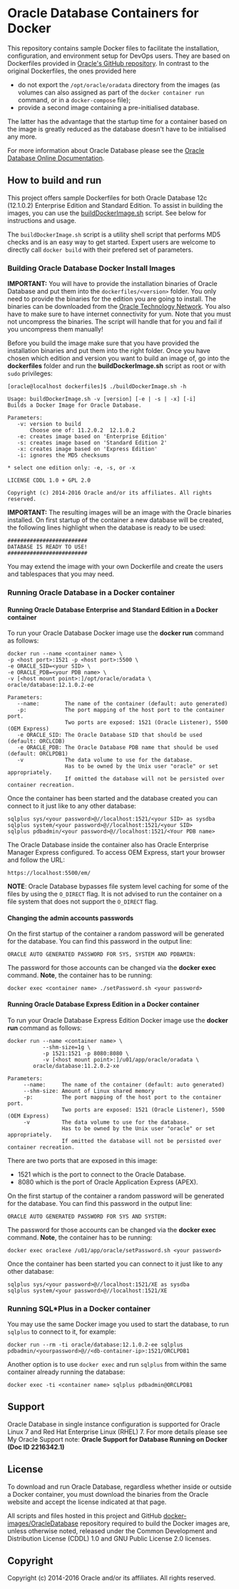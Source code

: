 Oracle Database Containers for Docker
=====================================

This repository contains sample Docker files to facilitate the installation, configuration, and environment setup for DevOps users. They are based on Dockerfiles provided in [Oracle's GitHub repository](https://github.com/oracle/docker-images). In contrast to the original Dockerfiles, the ones provided here

* do not export the `/opt/oracle/oradata` directory from the images (as volumes can also assigned as part of the `docker container run` command, or in a `docker-compose` file);
* provide a second image containing a pre-initialised database.

The latter has the advantage that the startup time for a container based on the image is greatly reduced as the database doesn't have to be initialised any more.

For more information about Oracle Database please see the [Oracle Database Online Documentation](http://docs.oracle.com/database/121/index.htm).

## How to build and run
This project offers sample Dockerfiles for both Oracle Database 12c (12.1.0.2) Enterprise Edition and Standard Edition. To assist in building the images, you can use the [buildDockerImage.sh](buildDockerImage.sh) script. See below for instructions and usage.

The `buildDockerImage.sh` script is a utility shell script that performs MD5 checks and is an easy way to get started. Expert users are welcome to directly call `docker build` with their prefered set of parameters.

### Building Oracle Database Docker Install Images
**IMPORTANT:** You will have to provide the installation binaries of Oracle Database and put them into the `dockerfiles/<version>` folder. You only need to provide the binaries for the edition you are going to install. The binaries can be downloaded from the [Oracle Technology Network](http://www.oracle.com/technetwork/database/enterprise-edition/downloads/index.html). You also have to make sure to have internet connectivity for yum. Note that you must not uncompress the binaries. The script will handle that for you and fail if you uncompress them manually!

Before you build the image make sure that you have provided the installation binaries and put them into the right folder. Once you have chosen which edition and version you want to build an image of, go into the **dockerfiles** folder and run the **buildDockerImage.sh** script as root or with `sudo` privileges:

	[oracle@localhost dockerfiles]$ ./buildDockerImage.sh -h

	Usage: buildDockerImage.sh -v [version] [-e | -s | -x] [-i]
	Builds a Docker Image for Oracle Database.

	Parameters:
	   -v: version to build
	       Choose one of: 11.2.0.2  12.1.0.2
	   -e: creates image based on 'Enterprise Edition'
	   -s: creates image based on 'Standard Edition 2'
	   -x: creates image based on 'Express Edition'
	   -i: ignores the MD5 checksums

	* select one edition only: -e, -s, or -x

	LICENSE CDDL 1.0 + GPL 2.0

	Copyright (c) 2014-2016 Oracle and/or its affiliates. All rights reserved.

**IMPORTANT:** The resulting images will be an image with the Oracle binaries installed. On first startup of the container a new database will be created, the following lines highlight when the database is ready to be used:

	#########################
	DATABASE IS READY TO USE!
	#########################

You may extend the image with your own Dockerfile and create the users and tablespaces that you may need.

### Running Oracle Database in a Docker container

#### Running Oracle Database Enterprise and Standard Edition in a Docker container
To run your Oracle Database Docker image use the **docker run** command as follows:

	docker run --name <container name> \
	-p <host port>:1521 -p <host port>:5500 \
	-e ORACLE_SID=<your SID> \
	-e ORACLE_PDB=<your PDB name> \
	-v [<host mount point>:]/opt/oracle/oradata \
	oracle/database:12.1.0.2-ee

	Parameters:
	   --name:        The name of the container (default: auto generated)
	   -p:            The port mapping of the host port to the container port.
	                  Two ports are exposed: 1521 (Oracle Listener), 5500 (OEM Express)
	   -e ORACLE_SID: The Oracle Database SID that should be used (default: ORCLCDB)
	   -e ORACLE_PDB: The Oracle Database PDB name that should be used (default: ORCLPDB1)
	   -v             The data volume to use for the database.
	                  Has to be owned by the Unix user "oracle" or set appropriately.
	                  If omitted the database will not be persisted over container recreation.

Once the container has been started and the database created you can connect to it just like to any other database:

	sqlplus sys/<your password>@//localhost:1521/<your SID> as sysdba
	sqlplus system/<your password>@//localhost:1521/<your SID>
	sqlplus pdbadmin/<your password>@//localhost:1521/<Your PDB name>

The Oracle Database inside the container also has Oracle Enterprise Manager Express configured. To access OEM Express, start your browser and follow the URL:

	https://localhost:5500/em/

**NOTE**: Oracle Database bypasses file system level caching for some of the files by using the `O_DIRECT` flag. It is not advised to run the container on a file system that does not support the `O_DIRECT` flag.

#### Changing the admin accounts passwords
On the first startup of the container a random password will be generated for the database. You can find this password in the output line:

	ORACLE AUTO GENERATED PASSWORD FOR SYS, SYSTEM AND PDBAMIN:

The password for those accounts can be changed via the **docker exec** command. **Note**, the container has to be running:

	docker exec <container name> ./setPassword.sh <your password>

#### Running Oracle Database Express Edition in a Docker container
To run your Oracle Database Express Edition Docker image use the **docker run** command as follows:

    docker run --name <container name> \
               --shm-size=1g \
               -p 1521:1521 -p 8080:8080 \
               -v [<host mount point>:]/u01/app/oracle/oradata \
            oracle/database:11.2.0.2-xe

    Parameters:
	     --name:     The name of the container (default: auto generated)
	     --shm-size: Amount of Linux shared memory
	     -p:         The port mapping of the host port to the container port.
	                 Two ports are exposed: 1521 (Oracle Listener), 5500 (OEM Express)
	     -v          The data volume to use for the database.
	                 Has to be owned by the Unix user "oracle" or set appropriately.
	                 If omitted the database will not be persisted over container recreation.

There are two ports that are exposed in this image:

* 1521 which is the port to connect to the Oracle Database.
* 8080 which is the port of Oracle Application Express (APEX).

On the first startup of the container a random password will be generated for the database. You can find this password in the output line:

	ORACLE AUTO GENERATED PASSWORD FOR SYS AND SYSTEM:

The password for those accounts can be changed via the **docker exec** command. **Note**, the container has to be running:

	docker exec oraclexe /u01/app/oracle/setPassword.sh <your password>

Once the container has been started you can connect to it just like to any other database:

	sqlplus sys/<your password>@//localhost:1521/XE as sysdba
	sqlplus system/<your password>@//localhost:1521/XE

### Running SQL*Plus in a Docker container

You may use the same Docker image you used to start the database, to run `sqlplus` to connect to it, for example:

	docker run --rm -ti oracle/database:12.1.0.2-ee sqlplus pdbadmin/<yourpassword>@//<db-container-ip>:1521/ORCLPDB1

Another option is to use `docker exec` and run `sqlplus` from within the same container already running the database:

	docker exec -ti <container name> sqlplus pdbadmin@ORCLPDB1

## Support
Oracle Database in single instance configuration is supported for Oracle Linux 7 and Red Hat Enterprise Linux (RHEL) 7.
For more details please see My Oracle Support note: **Oracle Support for Database Running on Docker (Doc ID 2216342.1)**

## License
To download and run Oracle Database, regardless whether inside or outside a Docker container, you must download the binaries from the Oracle website and accept the license indicated at that page.

All scripts and files hosted in this project and GitHub [docker-images/OracleDatabase](./) repository required to build the Docker images are, unless otherwise noted, released under the Common Development and Distribution License (CDDL) 1.0 and GNU Public License 2.0 licenses.

## Copyright
Copyright (c) 2014-2016 Oracle and/or its affiliates. All rights reserved.
